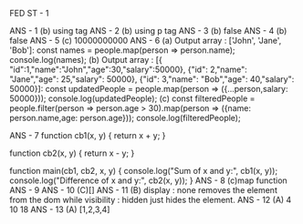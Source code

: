 FED ST - 1


ANS - 1  (b) using <link> tag
ANS - 2   (b) using p tag
ANS - 3   (b) false
ANS - 4   (b) false
ANS - 5   (c) 10000000000
ANS - 6    (a)	Output array : ['John', 'Jane', 'Bob']:
        const names = people.map(person => person.name);
	      console.log(names);
   (b)	Output array :
        [{ "id":1,"name":"John","age":30,"salary":50000},
        {"id": 2,"name": "Jane","age": 25,"salary": 50000},
        {"id": 3,"name": "Bob","age": 40,"salary": 50000}]:
        const updatedPeople = people.map(person => ({...person,salary: 50000}));
	      console.log(updatedPeople);
   (c)	const filteredPeople = people.filter(person => person.age > 30).map(person => ({name: person.name,age: person.age}));
	      console.log(filteredPeople);


ANS - 7   function cb1(x, y) {
    return x + y;
   }

   function cb2(x, y) {
    return x - y;
   }

   function main(cb1, cb2, x, y) {
    console.log("Sum of x and y:", cb1(x, y));
    console.log("Difference of x and y:", cb2(x, y));
   }
ANS - 8  (c)map function
ANS - 9 
ANS - 10 (C)[]
ANS - 11  (B) display : none removes the element from the dom while visibility : hidden just hides the element.
ANS - 12  (A) 4 10 18
ANS - 13 (A) [1,2,3,4]
